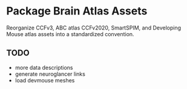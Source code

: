 # Package Brain Atlas Assets

Reorganize CCFv3, ABC atlas CCFv2020, SmartSPIM, and Developing Mouse atlas assets into a standardized convention.

## TODO

- more data descriptions
- generate neuroglancer links
- load devmouse meshes